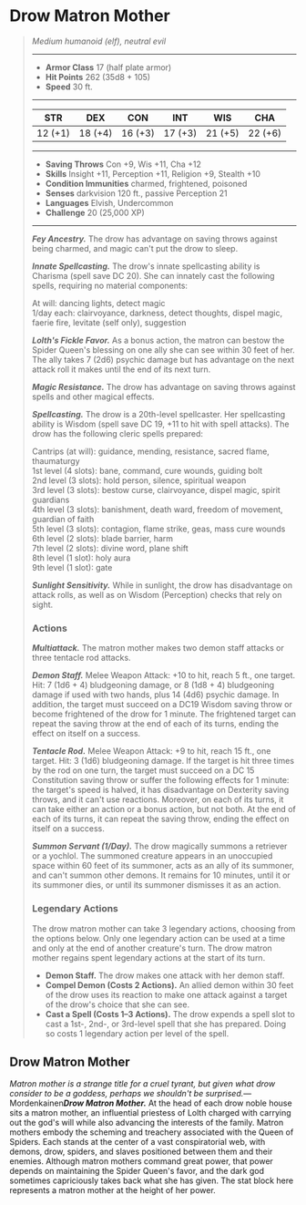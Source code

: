 # Drow Matron Mother
>*Medium humanoid (elf), neutral evil*
>___
>- **Armor Class** 17 (half plate armor)
>- **Hit Points** 262 (35d8 + 105)
>- **Speed** 30 ft.
>___
>|STR|DEX|CON|INT|WIS|CHA|
>|:---:|:---:|:---:|:---:|:---:|:---:|
>|12 (+1)|18 (+4)|16 (+3)|17 (+3)|21 (+5)|22 (+6)|
>___
>- **Saving Throws** Con +9, Wis +11, Cha +12
>- **Skills** Insight +11, Perception +11, Religion +9, Stealth +10
>- **Condition Immunities** charmed, frightened, poisoned
>- **Senses** darkvision 120 ft., passive Perception 21
>- **Languages** Elvish, Undercommon
>- **Challenge** 20 (25,000 XP)
>___
>***Fey Ancestry.*** The drow has advantage on saving throws against being charmed, and magic can't put the drow to sleep.  
>
>***Innate Spellcasting.*** The drow's innate spellcasting ability is Charisma (spell save DC 20). She can innately cast the following spells, requiring no material components:  
>
>At will: dancing lights, detect magic  
>1/day each: clairvoyance, darkness, detect thoughts, dispel magic, faerie fire, levitate (self only), suggestion  
>
>
>***Lolth's Fickle Favor.*** As a bonus action, the matron can bestow the Spider Queen's blessing on one ally she can see within 30 feet of her. The ally takes 7 (2d6) psychic damage but has advantage on the next attack roll it makes until the end of its next turn.  
>
>***Magic Resistance.*** The drow has advantage on saving throws against spells and other magical effects.  
>
>***Spellcasting.*** The drow is a 20th-level spellcaster. Her spellcasting ability is Wisdom (spell save DC 19, +11 to hit with spell attacks). The drow has the following cleric spells prepared:  
>
>Cantrips (at will): guidance, mending, resistance, sacred flame, thaumaturgy  
>1st level (4 slots): bane, command, cure wounds, guiding bolt  
>2nd level (3 slots): hold person, silence, spiritual weapon  
>3rd level (3 slots): bestow curse, clairvoyance, dispel magic, spirit guardians  
>4th level (3 slots): banishment, death ward, freedom of movement, guardian of faith  
>5th level (3 slots): contagion, flame strike, geas, mass cure wounds  
>6th level (2 slots): blade barrier, harm  
>7th level (2 slots): divine word, plane shift  
>8th level (1 slot): holy aura  
>9th level (1 slot): gate  
>
>
>***Sunlight Sensitivity.*** While in sunlight, the drow has disadvantage on attack rolls, as well as on Wisdom (Perception) checks that rely on sight.  
>
>### Actions
>***Multiattack.*** The matron mother makes two demon staff attacks or three tentacle rod attacks.  
>
>***Demon Staff.*** Melee Weapon Attack: +10 to hit, reach 5 ft., one target. Hit: 7 (1d6 + 4) bludgeoning damage, or 8 (1d8 + 4) bludgeoning damage if used with two hands, plus 14 (4d6) psychic damage. In addition, the target must succeed on a DC19 Wisdom saving throw or become frightened of the drow for 1 minute. The frightened target can repeat the saving throw at the end of each of its turns, ending the effect on itself on a success.  
>
>***Tentacle Rod.*** Melee Weapon Attack: +9 to hit, reach 15 ft., one target. Hit: 3 (1d6) bludgeoning damage. If the target is hit three times by the rod on one turn, the target must succeed on a DC 15 Constitution saving throw or suffer the following effects for 1 minute: the target's speed is halved, it has disadvantage on Dexterity saving throws, and it can't use reactions. Moreover, on each of its turns, it can take either an action or a bonus action, but not both. At the end of each of its turns, it can repeat the saving throw, ending the effect on itself on a success.  
>
>***Summon Servant (1/Day).*** The drow magically summons a retriever or a yochlol. The summoned creature appears in an unoccupied space within 60 feet of its summoner, acts as an ally of its summoner, and can't summon other demons. It remains for 10 minutes, until it or its summoner dies, or until its summoner dismisses it as an action.  
>
>### Legendary Actions
>The drow matron mother can take 3 legendary actions, choosing from the options below. Only one legendary action can be used at a time and only at the end of another creature's turn. The drow matron mother regains spent legendary actions at the start of its turn.
>
>- **Demon Staff.** The drow makes one attack with her demon staff.
>- **Compel Demon (Costs 2 Actions).** An allied demon within 30 feet of the drow uses its reaction to make one attack against a target of the drow's choice that she can see.
>- **Cast a Spell (Costs 1–3 Actions).** The drow expends a spell slot to cast a 1st-, 2nd-, or 3rd-level spell that she has prepared. Doing so costs 1 legendary action per level of the spell.
## Drow Matron Mother
*Matron mother is a strange title for a cruel tyrant, but given what drow consider to be a goddess, perhaps we shouldn't be surprised.*— Mordenkainen***Drow Matron Mother.*** At the head of each drow noble house sits a matron mother, an influential priestess of Lolth charged with carrying out the god's will while also advancing the interests of the family. Matron mothers embody the scheming and treachery associated with the Queen of Spiders. Each stands at the center of a vast conspiratorial web, with demons, drow, spiders, and slaves positioned between them and their enemies. Although matron mothers command great power, that power depends on maintaining the Spider Queen's favor, and the dark god sometimes capriciously takes back what she has given. The stat block here represents a matron mother at the height of her power.